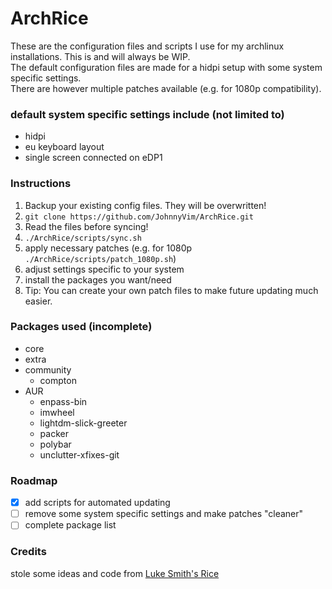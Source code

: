 # ArchRice
These are the configuration files and scripts I use for my archlinux installations. This is and will always be WIP.  
The default configuration files are made for a hidpi setup with some system specific settings.  
There are however multiple patches available (e.g. for 1080p compatibility).

### default system specific settings include (not limited to)
- hidpi
- eu keyboard layout
- single screen connected on eDP1

### Instructions
1. Backup your existing config files. They will be overwritten!
2. `git clone https://github.com/JohnnyVim/ArchRice.git`
3. Read the files before syncing!
4. `./ArchRice/scripts/sync.sh`
5. apply necessary patches (e.g. for 1080p `./ArchRice/scripts/patch_1080p.sh`)
6. adjust settings specific to your system
7. install the packages you want/need
8. Tip: You can create your own patch files to make future updating much easier.

### Packages used (incomplete)
- core
- extra
- community
  - compton
- AUR
  - enpass-bin
  - imwheel
  - lightdm-slick-greeter
  - packer
  - polybar
  - unclutter-xfixes-git

### Roadmap
- [x] add scripts for automated updating
- [ ] remove some system specific settings and make patches "cleaner"
- [ ] complete package list

### Credits
stole some ideas and code from [Luke Smith's Rice](https://github.com/LukeSmithxyz/voidrice)
